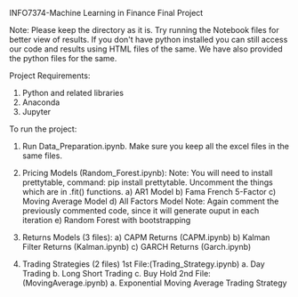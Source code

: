 INFO7374-Machine Learning in Finance Final Project

Note: Please keep the directory as it is. Try running the Notebook files for better view of results. If you don't have python installed you can still access our code and results using HTML files of the same. We have also provided the python files for the same.

Project Requirements:
1. Python and related libraries
2. Anaconda
3. Jupyter

To run the project:
1. Run Data_Preparation.ipynb. Make sure you keep all the excel files in the same files.

2. Pricing Models (Random_Forest.ipynb):
Note: You will need to install prettytable, command: pip install prettytable. 
Uncomment the things which are in .fit() functions.
	a) AR1 Model
	b) Fama French 5-Factor
	c) Moving Average Model
	d) All Factors Model
	Note: Again comment the previously commented code, since it will generate ouput in each iteration
	e) Random Forest with bootstrapping
3. Returns Models (3 files):
	a) CAPM Returns (CAPM.ipynb)
	b) Kalman Filter Returns (Kalman.ipynb)
	c) GARCH Returns (Garch.ipynb)

4. Trading Strategies (2 files) 
	1st File:(Trading_Strategy.ipynb)
		a. Day Trading
		b. Long Short Trading
		c. Buy Hold
	2nd File:(MovingAverage.ipynb)
		a. Exponential Moving Average Trading Strategy

	
